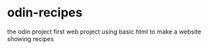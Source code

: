 # odin-recipes
 the odin project first web project using basic html to make a website showing recipes
